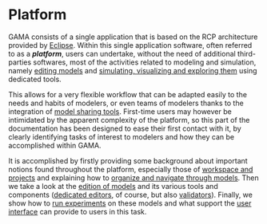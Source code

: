 
# Platform

GAMA consists of a single application that is based on the RCP architecture provided by [Eclipse](http://www.eclipse.org). Within this single application software, often referred to as a _**platform**_, users can undertake, without the need of additional third-parties softwares, most of the activities related to modeling and simulation, namely [editing models](G__EditingModels) and [simulating, visualizing and exploring them](G__RunningExperiments) using dedicated tools.

This allows for a very flexible workflow that can be adapted easily to the needs and habits of modelers, or even teams of modelers thanks to the integration of [model sharing tools](G__SharingModels). First-time users may however be intimidated by the apparent complexity of the platform, so this part of the documentation has been designed to ease their first contact with it, by clearly identifying tasks of interest to modelers and how they can be accomplished within GAMA.

It is accomplished by firstly providing some background about important notions found throughout the platform, especially those of [workspace and projects](G__Workspace) and explaining how to [organize and navigate through models](G__NavigatingWorkspace). Then we take a look at the [edition of models](G__EditingModels) and its various tools and components ([dedicated editors](G__GamlEditor), of course, but also [validators](G__ValidationOfModels)). Finally, we show how to [run experiments](G__RunningExperiments) on these models and what support the [user interface](G__ExperimentsUserInterface) can provide to users in this task.
